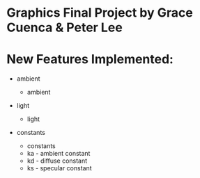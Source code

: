 # Graphics Final Project by Grace Cuenca & Peter Lee

# New Features Implemented:
* ambient
  * ambient <red> <green> <blue>

* light
  * light <name> <x> <y> <z> <red> <green> <blue>

* constants
  * constants <name> <kar> <kdr> <ksr> <kag> <kdg> <ksg> <kab> <kdb> <ksb>
  * ka - ambient constant
  * kd - diffuse constant
  * ks - specular constant
